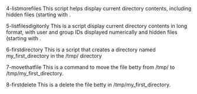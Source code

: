 4-listmorefiles
This script helps display current directory contents, including hidden files (starting with .

5-listfilesdigitonly
This is a script display current directory contents in long format, with user and group IDs displayed numerically and hidden files (starting with .

6-firstdirectory
This is a script that creates a directory named my_first_directory in the /tmp/ directory

7-movethatfile
This is a command to move the file betty from /tmp/ to /tmp/my_first_directory.

8-firstdelete
This is a delete the file betty in /tmp/my_first_directory.
